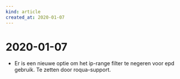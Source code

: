 ```yaml
---
kind: article
created_at: 2020-01-07
---
```


# 2020-01-07

* Er is een nieuwe optie om het ip-range filter te negeren voor epd gebruik. Te zetten door roqua-support.
